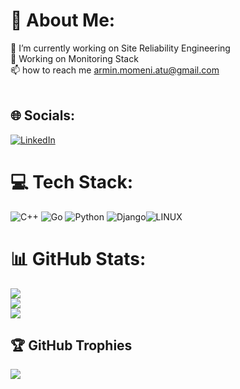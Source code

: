 # 💫 About Me:
🔭 I’m currently working on Site Reliability Engineering<br>🌱 Working on Monitoring Stack<br>📫 how to reach me armin.momeni.atu@gmail.com<br><br>


## 🌐 Socials:
[![LinkedIn](https://img.shields.io/badge/LinkedIn-%230077B5.svg?logo=linkedin&logoColor=white)](https://linkedin.com/in/Armin-momeni) 

# 💻 Tech Stack:
![C++](https://img.shields.io/badge/c++-%2300599C.svg?style=plastic&logo=c%2B%2B&logoColor=white) ![Go](https://img.shields.io/badge/go-%2300ADD8.svg?style=plastic&logo=go&logoColor=white) ![Python](https://img.shields.io/badge/python-3670A0?style=plastic&logo=python&logoColor=ffdd54) ![Django](https://img.shields.io/badge/django-%23092E20.svg?style=plastic&logo=django&logoColor=white)![LINUX](https://img.shields.io/badge/Linux-FCC624?style=plastic&logo=linux&logoColor=black)
# 📊 GitHub Stats:
![](https://github-readme-stats.vercel.app/api?username=Rmin-cell&theme=synthwave&hide_border=false&include_all_commits=true&count_private=true)<br/>
![](https://github-readme-streak-stats.herokuapp.com/?user=Rmin-cell&theme=synthwave&hide_border=false)<br/>
![](https://github-readme-stats.vercel.app/api/top-langs/?username=Rmin-cell&theme=synthwave&hide_border=false&include_all_commits=true&count_private=true&layout=compact)

## 🏆 GitHub Trophies
![](https://github-profile-trophy.vercel.app/?username=Rmin-cell&theme=tokyonight&no-frame=false&no-bg=false&margin-w=4)



<!-- Proudly created with GPRM ( https://gprm.itsvg.in ) -->
